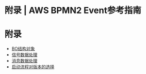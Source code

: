 # 附录 | AWS BPMN2 Event参考指南

# 附录

  * [BO结构对象](<bo_structure.html>)
  * [信号数据处理](<signal_data.html>)
  * [消息数据处理](<message_data.html>)
  * [启动流程对版本的选择](<process_model_version.html>)